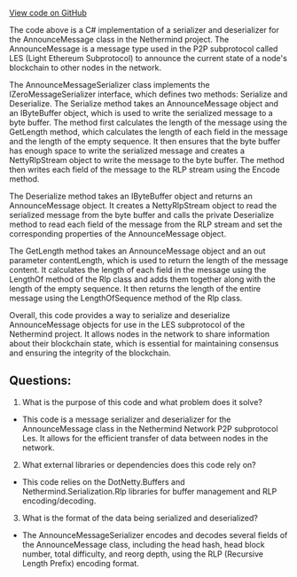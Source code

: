 [View code on GitHub](https://github.com/NethermindEth/nethermind/src/Nethermind/Nethermind.Network/P2P/Subprotocols/Les/Messages/AnnounceMessageSerializer.cs)

The code above is a C# implementation of a serializer and deserializer for the AnnounceMessage class in the Nethermind project. The AnnounceMessage is a message type used in the P2P subprotocol called LES (Light Ethereum Subprotocol) to announce the current state of a node's blockchain to other nodes in the network. 

The AnnounceMessageSerializer class implements the IZeroMessageSerializer interface, which defines two methods: Serialize and Deserialize. The Serialize method takes an AnnounceMessage object and an IByteBuffer object, which is used to write the serialized message to a byte buffer. The method first calculates the length of the message using the GetLength method, which calculates the length of each field in the message and the length of the empty sequence. It then ensures that the byte buffer has enough space to write the serialized message and creates a NettyRlpStream object to write the message to the byte buffer. The method then writes each field of the message to the RLP stream using the Encode method.

The Deserialize method takes an IByteBuffer object and returns an AnnounceMessage object. It creates a NettyRlpStream object to read the serialized message from the byte buffer and calls the private Deserialize method to read each field of the message from the RLP stream and set the corresponding properties of the AnnounceMessage object.

The GetLength method takes an AnnounceMessage object and an out parameter contentLength, which is used to return the length of the message content. It calculates the length of each field in the message using the LengthOf method of the Rlp class and adds them together along with the length of the empty sequence. It then returns the length of the entire message using the LengthOfSequence method of the Rlp class.

Overall, this code provides a way to serialize and deserialize AnnounceMessage objects for use in the LES subprotocol of the Nethermind project. It allows nodes in the network to share information about their blockchain state, which is essential for maintaining consensus and ensuring the integrity of the blockchain.
## Questions: 
 1. What is the purpose of this code and what problem does it solve?
- This code is a message serializer and deserializer for the AnnounceMessage class in the Nethermind Network P2P subprotocol Les. It allows for the efficient transfer of data between nodes in the network.

2. What external libraries or dependencies does this code rely on?
- This code relies on the DotNetty.Buffers and Nethermind.Serialization.Rlp libraries for buffer management and RLP encoding/decoding.

3. What is the format of the data being serialized and deserialized?
- The AnnounceMessageSerializer encodes and decodes several fields of the AnnounceMessage class, including the head hash, head block number, total difficulty, and reorg depth, using the RLP (Recursive Length Prefix) encoding format.